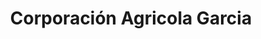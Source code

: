 ---
title: "Corporación Agricola Garcia"
url: /ayacucho/corporacion-agricola-garcia-avenida-ejercito/
shop: Allgemein
---